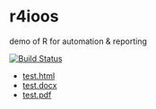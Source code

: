 # r4ioos
demo of R for automation & reporting

[![Build Status](https://travis-ci.org/bbest/r4ioos.svg?branch=master)](https://travis-ci.org/bbest/r4ioos)

- [test.html](test.html)
- [test.docx](test.docx)
- [test.pdf](test.pdf)